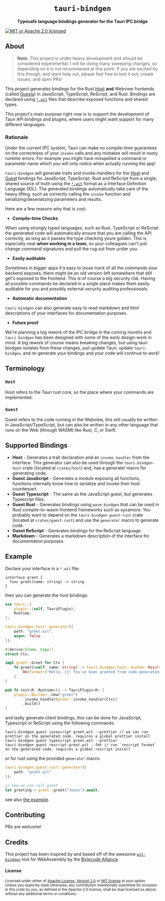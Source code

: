 <div align="center">
  <h1>
    <code>tauri-bindgen</code>
  </h1>
  <p>
    <strong>Typesafe language bindings generator for the Tauri IPC bridge</strong>
  </p>
</div>

[![MIT or Apache 2.0 licensed][mit-or-apache-badge]][mit-or-apache-url]

[mit-or-apache-badge]: https://img.shields.io/badge/license-MIT%20or%20Apache%202.0-blue.svg
[mit-or-apache-url]: LICENSE

## About

> **Note**: This project is under heavy development and should be considered experimental. I will be doing many sweeping changes, so depending on it is not recommened at this point. If you are excited by this though, and want help out, please feel free to test it out, create issues, and open PRs!

This project generates bindings for the Rust [Host](#host) **and** Webview frontends (called [Guests](#guest)) in JavaScript, TypeScript, ReScript, and Rust. Bindings are declared using [`*.wit`](https://github.com/WebAssembly/component-model/blob/main/design/mvp/WIT.md) files that describe exposed functions and shared types.

This project's main purpose right now is to support the development of Tauri API bindings and plugins, where users might want support for many different languages.

### Rationale

Under the current IPC system, Tauri can make no compile-time guarantees on the correctness of your `invoke` calls and any mistakes will result in nasty runtime errors. For example you might have misspelled a command or parameter name which you will only notice when actually running the app!

`tauri-bindgen` will generate traits and invoke-handlers for the [Host](#host) and [Guest](#guest) bindings for JavaScript, TypeScript, Rust and ReScript from a single, shared source of truth using the [`*.wit`](https://github.com/WebAssembly/component-model/blob/main/design/mvp/WIT.md) format as a Interface Definition Language (IDL). The generated bindings automatically take care of the heavy lifting, such as correctly calling the `invoke` function and serializing/deserializing parameters and results.

Here are a few reasons why that is cool:

- **Compile-time Checks**

When using strongly typed languages, such as Rust, TypeScript or ReScript the generated code will automatically ensure that you are calling the API correctly, as long as it passes the type checking youre golden. This is especially neat **when working in a team**, so your colleagues can't just change command signatures and pull the rug out from under you.

- **Easily auditable**

Sometimes in bigger apps it's easy to loose track of all the commands your backend exposes, there might be an old version left somewhere that still get's exposed to the frontend. This is of course a big security risk. Having all possible commands be declared in a single place makes them easily auditable for you and possibly external security auditing professionals.

- **Automatic documentation**

`tauri-bindgen` can also generate easy to read markdown and html descriptions of your interfaces for documentation purposes.

- **Future proof**

We're planning a big rework of the IPC bridge in the coming months and `tauri-bindgen` has been designed with some of the early design-work in mind. A big rework of course means breaking changes, but using tauri bindgen isolates from these changes, just update Tauri, update `tauri-bindgen`, and re-generate your bindings and your code will continue to work!

## Terminology

### **`Host`**

Host refers to the Tauri rust core, so the place where your commands are implemented.

### **`Guest`**

Guest refers to the code running in the Webview, this will usually be written in JavaScript/TypeScript, but can also be written in any other language that runs on the Web (through WASM) like Rust, C, or Swift.

## Supported Bindings

- **Host** - Generates a trait declaration and an `invoke_handler` from the interface. This generator can also be used through the `tauri-bindgen-host` crate (located at `crates/host`) and, has a generate! macro for generating code.
- **Guest JavaScript** - Generates a module exposing all functions, functions internally know how to serialize and invoke their host counterpart.
- **Guest Typescript** - The same as the JavaScript guest, but generates Typescript files.
- **Guest Rust** - Generates bindings using `wasm_bindgen` that can be used in Rust compile-to-wasm frontend frameworks such as sycamore. You probably want to depend on the `tauri-bindgen-guest-rust` crate (located at `crates/guest-rust`) and use the `generate!` macro to generate code.
- **Guest ReScript** - Generates bindings for the ReScript language.
- **Markdown** - Generates a markdown description of the interface for documentation purposes.

## Example

Declare your interface in a `*.wit` file:

```wit
interface greet {
  func greet(name: string) -> string
}
```

then you can generate the host bindings:

```rust
use tauri::{
    plugin::{self, TauriPlugin},
    Runtime,
};

tauri_bindgen_host::generate!({
    path: "greet.wit",
    async: false
});

#[derive(Clone, Copy)]
struct Ctx;

impl greet::Greet for Ctx {
    fn greet(&self, name: String) -> tauri_bindgen_host::anyhow::Result<String> {
        Ok(format!("Hello, {}! You've been greeted from code-generated Rust!", name))
    }
}

pub fn init<R: Runtime>() -> TauriPlugin<R> {
    plugin::Builder::new("greet")
        .invoke_handler(greet::invoke_handler(Ctx))
        .build()
}
```

and lastly generate client bindings, this can be done for JavaScript, Typescript or ReScript using the following commands:

```
tauri-bindgen guest javascript greet.wit --prettier // we can run prettier on the generated code. requires a global prettier install
tauri-bindgen guest typescript greet.wit --prettier
tauri-bindgen guest rescript greet.wit --fmt // run `rescript format` on the generated code. requires a global rescript install
```

or for rust using the provided `generate!` macro:

```rust
tauri_bindgen_guest_rust::generate!({
    path: "greet.wit"
});

// now we can call greet
let greeting = greet::greet("Jonas").await;
```

see also [the example](./examples/basic/).

## Contributing

PRs are welcome!

## Credits

This project has been inspired by and based off of the awesome [`wit-bindgen`](https://github.com/bytecodealliance/wit-bindgen) tool for WebAssembly by the [Bytecode Alliance](https://bytecodealliance.org).

#### License

<sup>
Licensed under either of <a href="LICENSE-APACHE">Apache License, Version
2.0</a> or <a href="LICENSE-MIT">MIT license</a> at your option.
</sup>

<br>

<sub>
Unless you explicitly state otherwise, any contribution intentionally submitted
for inclusion in this crate by you, as defined in the Apache-2.0 license, shall
be dual licensed as above, without any additional terms or conditions.
</sub>
